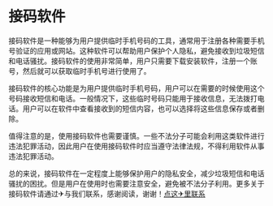 # 接码软件

接码软件是一种能够为用户提供临时手机号码的工具，通常用于注册各种需要手机号验证的应用或网站。这种软件可以帮助用户保护个人隐私，避免接收到垃圾短信和电话骚扰。接码软件的使用非常简单，用户只需要下载安装软件，注册一个账号，然后就可以获取临时手机号进行使用了。

接码软件的核心功能是为用户提供临时手机号码，用户可以在需要的时候使用这个号码接收短信和电话。一般情况下，这些临时号码只能用于接收信息，无法拨打电话。用户可以在软件中查看接收到的短信内容，也可以选择将这些信息保存或者删除。

值得注意的是，使用接码软件也需要谨慎。一些不法分子可能会利用这类软件进行违法犯罪活动，因此用户在使用接码软件时应当遵守法律法规，不得利用软件从事违法犯罪活动。

总的来说，接码软件在一定程度上能够保护用户的隐私安全，减少垃圾短信和电话骚扰的困扰。但是用户在使用时也需要注意安全，避免被不法分子利用。更多关于接码软件请通过✈与我们联系，感谢阅读，谢谢！[点这✈里联系](https://d.k02.cc)
